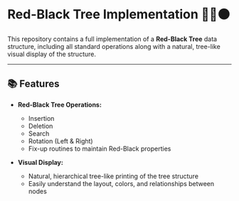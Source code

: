 # Red-Black Tree Implementation 🌳🔴⚫

This repository contains a full implementation of a **Red-Black Tree** data structure, including all standard operations along with a natural, tree-like visual display of the structure.

---

## 📚 Features

- **Red-Black Tree Operations:**
  - Insertion
  - Deletion
  - Search
  - Rotation (Left & Right)
  - Fix-up routines to maintain Red-Black properties

- **Visual Display:**
  - Natural, hierarchical tree-like printing of the tree structure
  - Easily understand the layout, colors, and relationships between nodes
